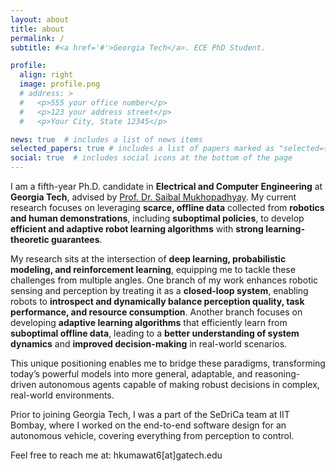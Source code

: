 ```yaml
---
layout: about
title: about
permalink: /
subtitle: #<a href='#'>Georgia Tech</a>. ECE PhD Student.

profile:
  align: right
  image: profile.png
  # address: >
  #   <p>555 your office number</p>
  #   <p>123 your address street</p>
  #   <p>Your City, State 12345</p>

news: true  # includes a list of news items
selected_papers: true # includes a list of papers marked as "selected={true}"
social: true  # includes social icons at the bottom of the page
---
```


<!-- Write your biography here. Tell the world about yourself. Link to your favorite [subreddit](http://reddit.com). You can put a picture in, too. The code is already in, just name your picture `prof_pic.jpg` and put it in the `img/` folder. -->



I am a fifth-year Ph.D. candidate in **Electrical and Computer Engineering** at **Georgia Tech**, advised by [Prof. Dr. Saibal Mukhopadhyay](https://www.ece.gatech.edu/faculty-staff-directory/saibal-mukhopadhyay). My current research focuses on leveraging **scarce, offline data** collected from **robotics and human demonstrations**, including **suboptimal policies**, to develop **efficient and adaptive robot learning algorithms** with **strong learning-theoretic guarantees**.

My research sits at the intersection of **deep learning, probabilistic modeling, and reinforcement learning**, equipping me to tackle these challenges from multiple angles. One branch of my work enhances robotic sensing and perception by treating it as a **closed-loop system**, enabling robots to **introspect and dynamically balance perception quality, task performance, and resource consumption**. Another branch focuses on developing **adaptive learning algorithms** that efficiently learn from **suboptimal offline data**, leading to a **better understanding of system dynamics** and **improved decision-making** in real-world scenarios. 

This unique positioning enables me to bridge these paradigms, transforming today’s powerful models into more general, adaptable, and reasoning-driven autonomous agents capable of making robust decisions in complex, real-world environments. 

Prior to joining Georgia Tech, I was a part of the SeDriCa team at IIT Bombay, where I worked on the end-to-end software design for an autonomous vehicle, covering everything from perception to control.


<!-- Hi, I am Hemant! I am a fourth-year ECE Ph.D. student at Georgia Institute of Technology advised by [Prof. Dr. Saibal Mukhopadhyay](https://www.ece.gatech.edu/faculty-staff-directory/saibal-mukhopadhyay). I graduated in 2020 from the Indian Institute of Technology, Bombay with a Bachelor’s degree in Mechanical Engineering and a Minor degree in Computer Science and Engineering.

I possess a strong background in self-driving car technology, encompassing computer vision, planning, control, and localization. My research interests span computer vision, machine learning, and deep learning, with a focus on improving the robustness and reliability of autonomous systems. Currently, I’m actively engaged in research projects related to partial observability prediction and data-efficient computer vision for adaptive automotive sensing. -->


Feel free to reach me at: hkumawat6[at]gatech.edu
